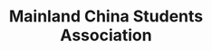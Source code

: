 ---
layout: default
permalink: /mcsa/
title: Mainland China Students Association

# Organization
org_name: Mainland China Students Association
org_bio: Mainland China Students Association works to provide a network and community for Cornell students who are interested in Mainland Chinese affairs. We hold events to foster cultural enrichment for both MCSA members and the greater Cornell community. Examples include Taste of China, Cultural Show, Chinese New Year Gala, karaoke, movie night, etc. MCSA also strives to hold strong relationships with other organizations on campus with the goal of promoting unity at Cornell. MCSA is committed to bringing the best cultural experience for all those interested.

# Campaign
campaign_blurb: 
campaign_giving_link: https://givingday.cornell.edu/campaigns/mainland-china-student-association
---